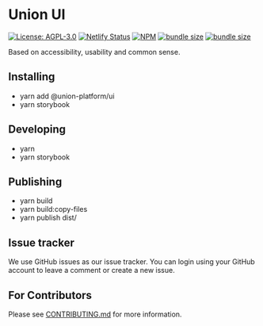 <!--
 - SPDX-FileCopyrightText: 2022 Union
 -
 - SPDX-License-Identifier: AGPL-3.0-or-later
 -->

# Union UI

[![License: AGPL-3.0](https://img.shields.io/badge/License-AGPL%203.0-blue.svg)](https://opensource.org/licenses/AGPL-3.0)
[![Netlify Status](https://api.netlify.com/api/v1/badges/6556450e-ee39-4b49-8ff4-8f7180b3fa27/deploy-status)](https://app.netlify.com/sites/unionui/deploys)
[![NPM](https://img.shields.io/npm/v/@union-platform/ui)](https://www.npmjs.com/package/@union-platform/ui)
[![bundle size](https://img.shields.io/bundlephobia/min/@union-platform/ui)](https://www.npmjs.com/package/@union-platform/ui)
[![bundle size](https://img.shields.io/badge/storybook-link-brightgreen)](https://ui.unionapp.cc/)

Based on accessibility, usability and common sense.

## Installing

- yarn add @union-platform/ui
- yarn storybook

## Developing

- yarn
- yarn storybook

## Publishing

- yarn build
- yarn build:copy-files
- yarn publish dist/

## Issue tracker

We use GitHub issues as our issue tracker.
You can login using your GitHub account to leave a comment or create a new issue.

## For Contributors

Please see [CONTRIBUTING.md](./CONTRIBUTING.md) for more information.
